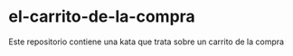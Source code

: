 # el-carrito-de-la-compra
Este repositorio contiene una kata que trata sobre un carrito de la compra
